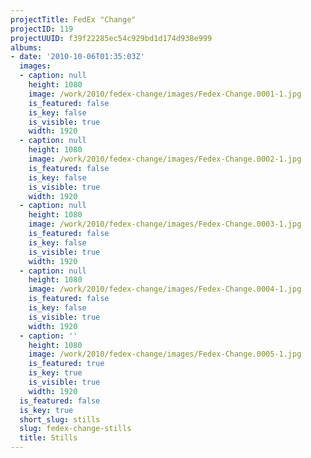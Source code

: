 ```yaml
---
projectTitle: FedEx "Change"
projectID: 119
projectUUID: f39f22285ec54c929bd1d174d938e999
albums:
- date: '2010-10-06T01:35:03Z'
  images:
  - caption: null
    height: 1080
    image: /work/2010/fedex-change/images/Fedex-Change.0001-1.jpg
    is_featured: false
    is_key: false
    is_visible: true
    width: 1920
  - caption: null
    height: 1080
    image: /work/2010/fedex-change/images/Fedex-Change.0002-1.jpg
    is_featured: false
    is_key: false
    is_visible: true
    width: 1920
  - caption: null
    height: 1080
    image: /work/2010/fedex-change/images/Fedex-Change.0003-1.jpg
    is_featured: false
    is_key: false
    is_visible: true
    width: 1920
  - caption: null
    height: 1080
    image: /work/2010/fedex-change/images/Fedex-Change.0004-1.jpg
    is_featured: false
    is_key: false
    is_visible: true
    width: 1920
  - caption: ''
    height: 1080
    image: /work/2010/fedex-change/images/Fedex-Change.0005-1.jpg
    is_featured: true
    is_key: true
    is_visible: true
    width: 1920
  is_featured: false
  is_key: true
  short_slug: stills
  slug: fedex-change-stills
  title: Stills
---
```


